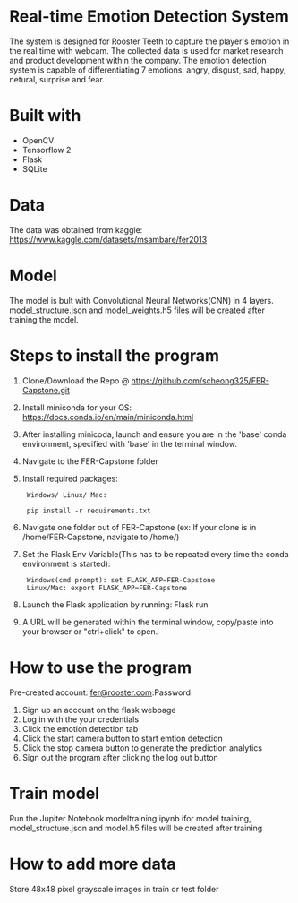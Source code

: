 # Real-time Emotion Detection System  
The system is designed for Rooster Teeth to capture the player's emotion in the real time with webcam. The collected data is used for market research and product development within the company. The emotion detection system is capable of differentiating 7 emotions: angry, disgust, sad, happy, netural, surprise and fear. 

# Built with 
- OpenCV
- Tensorflow 2
- Flask 
- SQLite

# Data
The data was obtained from kaggle: https://www.kaggle.com/datasets/msambare/fer2013

# Model 
The model is bult with Convolutional Neural Networks(CNN) in 4 layers. model_structure.json and model_weights.h5 files will be created after training the model. 

# Steps to install the program 
1. Clone/Download the Repo @ https://github.com/scheong325/FER-Capstone.git
2. Install miniconda for your OS: https://docs.conda.io/en/main/miniconda.html
3. After installing minicoda, launch and ensure you are in the 'base' conda environment, specified with 'base' in the terminal window.
4. Navigate to the FER-Capstone folder
5. Install required packages:
        
        Windows/ Linux/ Mac: 

        pip install -r requirements.txt

6. Navigate one folder out of FER-Capstone (ex: If your clone is in /home/FER-Capstone, navigate to /home/)
7. Set the Flask Env Variable(This has to be repeated every time the conda environment is started):

        Windows(cmd prompt): set FLASK_APP=FER-Capstone
        Linux/Mac: export FLASK_APP=FER-Capstone

8. Launch the Flask application by running: Flask run
9. A URL will be generated within the terminal window, copy/paste into your browser or "ctrl+click" to open.  

# How to use the program 
Pre-created account: fer@rooster.com:Password
1. Sign up an account on the flask webpage 
2. Log in with the your credentials 
3. Click the emotion detection tab 
4. Click the start camera button to start emtion detection 
5. Click the stop camera button to generate the prediction analytics
6. Sign out the program after clicking the log out button 

# Train model 
Run the Jupiter Notebook modeltraining.ipynb ifor model training, model_structure.json and model.h5 files will be created after training 

# How to add more data
Store 48x48 pixel grayscale images in train or test folder 



